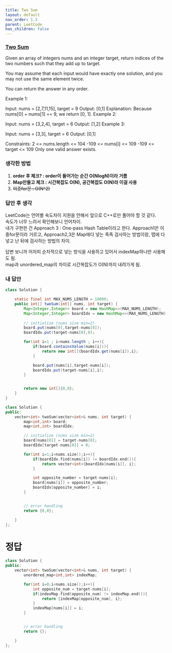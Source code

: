 ```yaml
---
title: Two Sum
layout: default
nav_order: 1.3
parent: LeetCode
has_children: false
---
```



### [Two Sum](https://leetcode.com/problems/two-sum/description/)
Given an array of integers nums and an integer target, return indices of the two numbers such that they add up to target.

You may assume that each input would have exactly one solution, and you may not use the same element twice.

You can return the answer in any order.

 

Example 1:

Input: nums = [2,7,11,15], target = 9
Output: [0,1]
Explanation: Because nums[0] + nums[1] == 9, we return [0, 1].
Example 2:

Input: nums = [3,2,4], target = 6
Output: [1,2]
Example 3:

Input: nums = [3,3], target = 6
Output: [0,1]

Constraints:
2 <= nums.length <= 104
-109 <= nums[i] <= 109
-109 <= target <= 109
Only one valid answer exists.

### 생각한 방법
1. __order 후 체크? : order이 들어가는 순간 O(NlogN)이라 거름__
2. __Map만들고 체크 : 시간복잡도 O(N), 공간복잡도 O(N)라 이걸 사용__
3. ~~이중for문 : O(N^2)~~


### 답안 후 생각
LeetCode는 언어별 속도차이 지원을 안해서 앞으로 C++로만 풀어야 할 것 같다.  
속도가 너무 느려서 확인해보니 언어차이.  
내가 구현한 건 Approach 3 : One-pass Hash Table이라고 한다. 
Approach1은 이중for문이라 거르고, Approach2,3은 Map에다 넣는 족족 검사하는 방법이랑, 맵에 다 넣고 난 뒤에 검사하는 방법의 차이.  

답변 보니까 어차피 순차적으로 넣는 방식을 사용하고 있어서 indexMap하나만 사용해도 됨.  
map과 unordered_map의 차이로 시간복잡도가 O(N)까지 내려가게 됨.


### 내 답안
```java
class Solution {

    static final int MAX_NUMS_LENGTH = 10000;
    public int[] twoSum(int[] nums, int target) {
        Map<Integer,Integer> board = new HashMap<>(MAX_NUMS_LENGTH);
        Map<Integer,Integer> boardIdx = new HashMap<>(MAX_NUMS_LENGTH);
        
        // initialize (nums size min=2)
        board.put(nums[0],target-nums[0]);
        boardIdx.put(target-nums[0],0);

        for(int i=1 ; i<nums.length ; i++){
            if(board.containsValue(nums[i])){
                return new int[]{boardIdx.get(nums[i]),i};
            }

            board.put(nums[i],target-nums[i]);
            boardIdx.put(target-nums[i],i);
        }


        return new int[]{0,0};
    }
}
```

```c++
class Solution {
public:
    vector<int> twoSum(vector<int>& nums, int target) {
        map<int,int> board;
        map<int,int> boardIdx;

        // initialize (nums size min=2)
        board[nums[0]] = target-nums[0];
        boardIdx[target-nums[0]] = 0;

        for(int i=1;i<nums.size();i++){
            if(boardIdx.find(nums[i]) != boardIdx.end()){
                return vector<int>{boardIdx[nums[i]], i};
            }

            int opposite_number = target-nums[i];
            board[nums[i]] = opposite_number;
            boardIdx[opposite_number] = i;
        }


        // error handling
        return {0,0};

    }
};
```

# 정답
```c++
class Solution {
public:
    vector<int> twoSum(vector<int>& nums, int target) {
        unordered_map<int,int> indexMap;

        for(int i=0;i<nums.size();i++){
            int opposite_num = target-nums[i];
            if(indexMap.find(opposite_num) != indexMap.end()){
                return {indexMap[opposite_num], i};
            }
            indexMap[nums[i]] = i;
        }


        // error handling
        return {};

    }
};
```